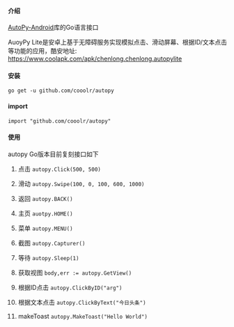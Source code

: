 #### 介绍

[AutoPy-Android](https://pypi.org/project/AutoPy-Android/)库的Go语言接口

AuoyPy Lite是安卓上基于无障碍服务实现模拟点击、滑动屏幕、根据ID/文本点击等功能的应用，酷安地址: https://www.coolapk.com/apk/chenlong.chenlong.autopylite

#### 安装

`go get -u github.com/cooolr/autopy`

#### import

`import "github.com/cooolr/autopy"`

#### 使用

autopy Go版本目前复刻接口如下

1. 点击  `autopy.Click(500, 500)`

2. 滑动  `autopy.Swipe(100, 0, 100, 600, 1000)`

3. 返回  `autopy.BACK()`

4. 主页  `auotpy.HOME()`

5. 菜单  `autopy.MENU()`

6. 截图  `autopy.Capturer()`

7. 等待  `autopy.Sleep(1)`

8. 获取视图  `body,err := autopy.GetView()`

9. 根据ID点击  `autopy.ClickByID("arg")`

10. 根据文本点击  `autopy.ClickByText("今日头条")`

11. makeToast  `autopy.MakeToast("Hello World")`

